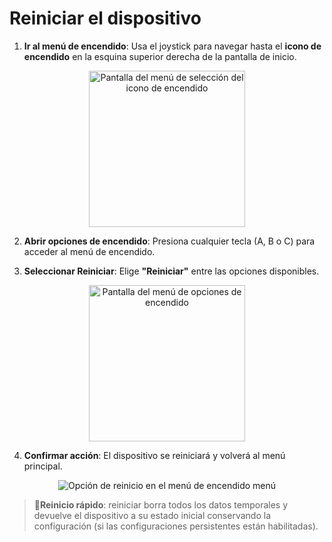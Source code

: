 # Reiniciar el dispositivo

1. **Ir al menú de encendido**: Usa el joystick para navegar hasta el **icono de encendido** en la esquina superior derecha de la pantalla de inicio.

<div align="center">
    <img src="imágenes/PowerIconSelectedView.png" alt="Pantalla del menú de selección del icono de encendido" width="250"/>
</div>

2. **Abrir opciones de encendido**: Presiona cualquier tecla (A, B o C) para acceder al menú de encendido.

3. **Seleccionar Reiniciar**: Elige **"Reiniciar"** entre las opciones disponibles.

<div align="center">
    <img src="imágenes/RestartOptionSelectView.png" alt="Pantalla del menú de opciones de encendido" width="250"/>
</div>

4. **Confirmar acción**: El dispositivo se reiniciará y volverá al menú principal.

<div align="center">
    <img src="imágenes/RestartView.png" alt="Opción de reinicio en el menú de encendido menú" ancho="250"/>
</div>

> **🔄Reinicio rápido**: reiniciar borra todos los datos temporales y devuelve el dispositivo a su estado inicial conservando la configuración (si las configuraciones persistentes están habilitadas).
